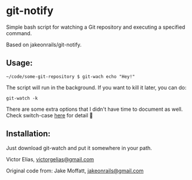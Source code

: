 git-notify
========

Simple bash script for watching a Git repository and executing a specified command.

Based on jakeonrails/git-notify.

Usage:
----------

    ~/code/some-git-repository $ git-wach echo "Hey!"

The script will run in the background. If you want to kill it later, you can do:

    git-watch -k

There are some extra options that I didn't have time to document as well. Check switch-case [here](https://github.com/victorges/git-watch/blame/master/git-watch#L33) for detail 🙈

Installation:
------------
Just download git-watch and put it somewhere in your path.

Victor Elias, victorgelias@gmail.com

Original code from:
Jake Moffatt, jakeonrails@gmail.com

